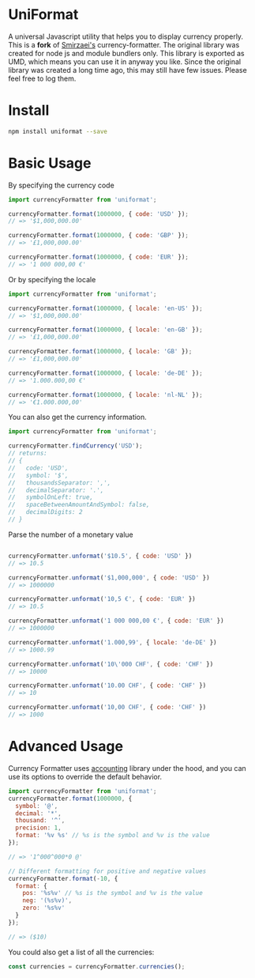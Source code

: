 # UniFormat

A universal Javascript utility that helps you to display currency properly. This is a <b>fork</b> of <a href="https://github.com/smirzaei/currency-formatter">Smirzaei's</a> currency-formatter. The original library was created for node js and module bundlers only. This library is exported as UMD, which means you can use it in anyway you like. Since the original library was created a long time ago, this may still have few issues. Please feel free to log them.


Install
=

```bash
npm install uniformat --save
```

Basic Usage
=

By specifying the currency code

```js
import currencyFormatter from 'uniformat';

currencyFormatter.format(1000000, { code: 'USD' });
// => '$1,000,000.00'

currencyFormatter.format(1000000, { code: 'GBP' });
// => '£1,000,000.00'

currencyFormatter.format(1000000, { code: 'EUR' });
// => '1 000 000,00 €'
```

Or by specifying the locale
```js
import currencyFormatter from 'uniformat';

currencyFormatter.format(1000000, { locale: 'en-US' });
// => '$1,000,000.00'

currencyFormatter.format(1000000, { locale: 'en-GB' });
// => '£1,000,000.00'

currencyFormatter.format(1000000, { locale: 'GB' });
// => '£1,000,000.00'

currencyFormatter.format(1000000, { locale: 'de-DE' });
// => '1.000.000,00 €'

currencyFormatter.format(1000000, { locale: 'nl-NL' });
// => '€1.000.000,00'
```

You can also get the currency information.

```js
import currencyFormatter from 'uniformat';

currencyFormatter.findCurrency('USD');
// returns:
// {
//   code: 'USD',
//   symbol: '$',
//   thousandsSeparator: ',',
//   decimalSeparator: '.',
//   symbolOnLeft: true,
//   spaceBetweenAmountAndSymbol: false,
//   decimalDigits: 2
// }

```

Parse the number of a monetary value

```js

currencyFormatter.unformat('$10.5', { code: 'USD' })
// => 10.5

currencyFormatter.unformat('$1,000,000', { code: 'USD' })
// => 1000000

currencyFormatter.unformat('10,5 €', { code: 'EUR' })
// => 10.5

currencyFormatter.unformat('1 000 000,00 €', { code: 'EUR' })
// => 1000000

currencyFormatter.unformat('1.000,99', { locale: 'de-DE' })
// => 1000.99

currencyFormatter.unformat('10\'000 CHF', { code: 'CHF' })
// => 10000

currencyFormatter.unformat('10.00 CHF', { code: 'CHF' })
// => 10

currencyFormatter.unformat('10,00 CHF', { code: 'CHF' })
// => 1000

```

Advanced Usage
=
Currency Formatter uses [accounting](https://github.com/openexchangerates/accounting.js) library under the hood, and you can use its options to override the default behavior.

```JAVASCRIPT
import currencyFormatter from 'uniformat';
currencyFormatter.format(1000000, {
  symbol: '@',
  decimal: '*',
  thousand: '^',
  precision: 1,
  format: '%v %s' // %s is the symbol and %v is the value
});

// => '1^000^000*0 @'

// Different formatting for positive and negative values
currencyFormatter.format(-10, {
  format: {
    pos: '%s%v' // %s is the symbol and %v is the value
    neg: '(%s%v)',
    zero: '%s%v'
  }
});

// => ($10)
```

You could also get a list of all the currencies:

```js
const currencies = currencyFormatter.currencies();
```